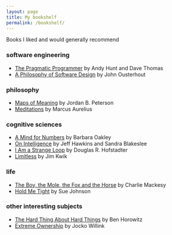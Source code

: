 ```yaml
---
layout: page
title: My bookshelf
permalink: /bookshelf/
---
```


Books I liked and would generally recommend

### software engineering
- [The Pragmatic Programmer](https://www.goodreads.com/book/show/4099.The_Pragmatic_Programmer) by Andy Hunt and Dave Thomas
- [A Philosophy of Software Design](https://www.goodreads.com/book/show/43701534-a-philosophy-of-software-design) by John Ousterhout

### philosophy
- [Maps of Meaning](https://www.goodreads.com/book/show/2218102.Maps_of_Meaning) by Jordan B. Peterson
- [Meditations](https://www.goodreads.com/book/show/30659.Meditations) by Marcus Aurelius

### cognitive sciences
- [A Mind for Numbers](https://www.goodreads.com/book/show/22709382-a-mind-for-numbers) by Barbara Oakley
- [On Intelligence](https://www.goodreads.com/book/show/27539.On_Intelligence) by Jeff Hawkins and Sandra Blakeslee
- [I Am a Strange Loop](https://www.goodreads.com/book/show/34459635-i-am-a-strange-loop) by Douglas R. Hofstadter
- [Limitless](https://www.goodreads.com/book/show/49994260-limitless) by Jim Kwik

### life
- [The Boy, the Mole, the Fox and the Horse](https://www.goodreads.com/book/show/43708884-the-boy-the-mole-the-fox-and-the-horse) by Charlie Mackesy
- [Hold Me Tight](https://www.goodreads.com/book/show/19312001-hold-me-tight) by Sue Johnson

### other interesting subjects
- [The Hard Thing About Hard Things](https://www.goodreads.com/book/show/20657434-the-hard-thing-about-hard-things) by Ben Horowitz
- [Extreme Ownership](https://www.goodreads.com/book/show/39963165-extreme-ownership) by Jocko Willink
